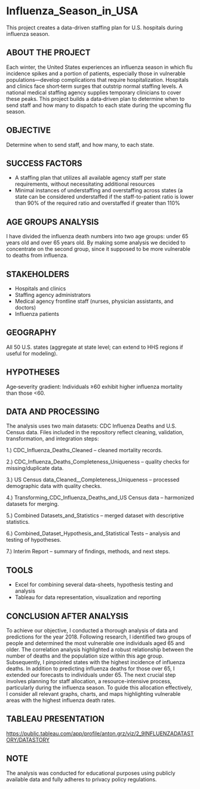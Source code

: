 # Influenza_Season_in_USA
This project creates a data-driven staffing plan for U.S. hospitals during influenza season.

## ABOUT THE PROJECT
Each winter, the United States experiences an influenza season in which flu incidence spikes and a portion of patients, especially those in vulnerable populations—develop complications that require hospitalization. Hospitals and clinics face short‑term surges that outstrip normal staffing levels. A national medical staffing agency supplies temporary clinicians to cover these peaks.
This project builds a data‑driven plan to determine when to send staff and how many to dispatch to each state during the upcoming flu season.

## OBJECTIVE 
Determine when to send staff, and how many, to each state.

## SUCCESS FACTORS
- A staffing plan that utilizes all available agency staff per state requirements, without necessitating additional resources 
- Minimal instances of understaffing and overstaffing across states (a state can be considered understaffed if the staff-to-patient ratio is lower than 90% of the required ratio and overstaffed if greater than 110%

## AGE GROUPS ANALYSIS 
I have divided the influenza death numbers into two age groups: under 65 years old and over 65 years old. By making some analysis we decided to concentrate on the second group, since it supposed to be more vulnerable to deaths from influenza. 

## STAKEHOLDERS
- Hospitals and clinics
- Staffing agency administrators
- Medical agency frontline staff (nurses, physician assistants, and doctors)
- Influenza patients

## GEOGRAPHY 
All 50 U.S. states (aggregate at state level; can extend to HHS regions if useful for modeling).

## HYPOTHESES
Age‑severity gradient: Individuals ≥60 exhibit higher influenza mortality than those <60.

## DATA AND PROCESSING 
The analysis uses two main datasets: CDC Influenza Deaths and U.S. Census data. Files included in the repository reflect cleaning, validation, transformation, and integration steps:

1.) CDC_Influenza_Deaths_Cleaned – cleaned mortality records.

2.) CDC_Influenza_Deaths_Completeness_Uniqueness – quality checks for missing/duplicate data.

3.) US Census data_Cleaned__Completeness_Uniqueness – processed demographic data with quality checks.

4.) Transforming_CDC_Influenza_Deaths_and_US Census data – harmonized datasets for merging.

5.) Combined Datasets_and_Statistics – merged dataset with descriptive statistics.

6.) Combined_Dataset_Hypothesis_and_Statistical Tests – analysis and testing of hypotheses.

7.) Interim Report – summary of findings, methods, and next steps.

## TOOLS 
- Excel for combining several data-sheets, hypothesis testing and analysis
- Tableau for data representation, visualization and reporting

## CONCLUSION AFTER ANALYSIS 
To achieve our objective, I conducted a thorough analysis of data and predictions for the year 2018. Following research, I identified two groups of people and determined the most vulnerable one individuals aged 65 and older. The correlation analysis highlighted a robust relationship between the number of deaths and the population size within this age group. Subsequently, I pinpointed states with the highest incidence of influenza deaths. In addition to predicting influenza deaths for those over 65, I extended our forecasts to individuals under 65.
The next crucial step involves planning for staff allocation, a resource-intensive process, particularly during the influenza season. To guide this allocation effectively, I consider all relevant graphs, charts, and maps highlighting vulnerable areas with the highest influenza death rates. 

## TABLEAU PRESENTATION 
https://public.tableau.com/app/profile/anton.grz/viz/2_9INFLUENZADATASTORY/DATASTORY

## NOTE
The analysis was conducted for educational purposes using publicly available data and fully adheres to privacy policy regulations.
